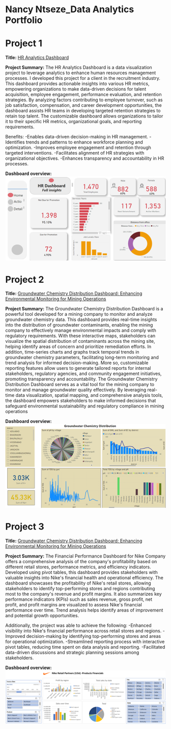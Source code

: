 # Nancy Ntseze_Data Analytics Portfolio
# Project 1
**Title:** [HR Analytics Dashboard](https://github.com/Nancyntseze/Data-Analytics)

**Project Summary:** The HR Analytics Dashboard is a data visualization project to leverage analytics to enhance human resources management processes. I developed this project for a client in the recruitment industry. This dashboard provides actionable insights into various HR metrics, empowering organizations to make data-driven decisions for talent acquisition, employee engagement, performance evaluation, and retention strategies. By analyzing factors contributing to employee turnover, such as job satisfaction, compensation, and career development opportunities, the dashboard assists HR teams in developing targeted retention strategies to retain top talent. The customizable dashboard allows organizations to tailor it to their specific HR metrics, organizational goals, and reporting requirements.

Benefits:
-Enables data-driven decision-making in HR management.
-Identifies trends and patterns to enhance workforce planning and optimization.
-Improves employee engagement and retention through targeted interventions.
-Facilitates alignment of HR strategies with organizational objectives.
-Enhances transparency and accountability in HR processes.

**Dashboard overview:**
![HR_Data](HR_Data.png)

# Project 2
**Title:** [Groundwater Chemistry Distribution Dashboard: Enhancing Environmental Monitoring for Mining Operations](https://github.com/Nancyntseze/Data-Analytics)

**Project Summary:**  The Groundwater Chemistry Distribution Dashboard is a powerful tool developed for a mining company to monitor and analyze groundwater chemistry data. This dashboard provides real-time insights into the distribution of groundwater contaminants, enabling the mining company to effectively manage environmental impacts and comply with regulatory requirements. With these interactive maps, stakeholders can visualize the spatial distribution of contaminants across the mining site, helping identify areas of concern and prioritize remediation efforts. In addition, time-series charts and graphs track temporal trends in groundwater chemistry parameters, facilitating long-term monitoring and trend analysis for informed decision-making. More so, customizable reporting features allow users to generate tailored reports for internal stakeholders, regulatory agencies, and community engagement initiatives, promoting transparency and accountability.
The Groundwater Chemistry Distribution Dashboard serves as a vital tool for the mining company to monitor and manage groundwater quality effectively. By leveraging real-time data visualization, spatial mapping, and comprehensive analysis tools, the dashboard empowers stakeholders to make informed decisions that safeguard environmental sustainability and regulatory compliance in mining operations

**Dashboard overview:**
![Chemistry_Distribution](Chemistry_Distribution.png)

# Project 3
**Title:** [Groundwater Chemistry Distribution Dashboard: Enhancing Environmental Monitoring for Mining Operations](https://github.com/Nancyntseze/Data-Analytics)

**Project Summary:**  The Financial Performance Dashboard for Nike Company offers a comprehensive analysis of the company's profitability based on different retail stores, performance metrics, and efficiency indicators. Developed using pivot tables, this dashboard provides stakeholders with valuable insights into Nike's financial health and operational efficiency. The dashboard showcases the profitability of Nike's retail stores, allowing stakeholders to identify top-performing stores and regions contributing most to the company's revenue and profit margins. It also summarizes key performance indicators (KPIs) such as sales revenue, gross profit, net profit, and profit margins are visualized to assess Nike's financial performance over time. Trend analysis helps identify areas of improvement and potential growth opportunities. 

Additionally, the project was able to achieve the following:
-Enhanced visibility into Nike's financial performance across retail stores and regions.
-Improved decision-making by identifying top-performing stores and areas for operational optimization.
-Streamlined reporting process with interactive pivot tables, reducing time spent on data analysis and reporting.
-Facilitated data-driven discussions and strategic planning sessions among stakeholders.

**Dashboard overview:**
![Nike_Financial_Report](Nike_Financial_Report.png)



